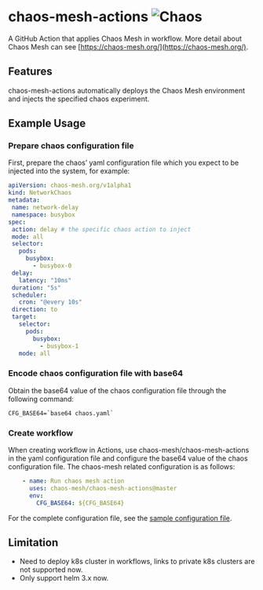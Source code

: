 # chaos-mesh-actions ![Chaos](https://github.com/chaos-mesh/chaos-mesh-actions/workflows/Chaos/badge.svg)

A GitHub Action that applies Chaos Mesh in workflow. More detail about Chaos Mesh can see [https://chaos-mesh.org/](https://chaos-mesh.org/).

## Features

chaos-mesh-actions automatically deploys the Chaos Mesh environment and injects the specified chaos experiment.

## Example Usage

### Prepare chaos configuration file

First, prepare the chaos’ yaml configuration file which you expect to be injected into the system, for example:

```yaml
apiVersion: chaos-mesh.org/v1alpha1
kind: NetworkChaos
metadata:
 name: network-delay
 namespace: busybox
spec:
 action: delay # the specific chaos action to inject
 mode: all
 selector:
   pods:
     busybox:
       - busybox-0
 delay:
   latency: "10ms"
 duration: "5s"
 scheduler:
   cron: "@every 10s"
 direction: to
 target:
   selector:
     pods:
       busybox:
         - busybox-1
   mode: all
```

### Encode chaos configuration file with base64

Obtain the base64 value of the chaos configuration file through the following command:

```shell
CFG_BASE64=`base64 chaos.yaml`
```

### Create workflow

When creating workflow in Actions, use chaos-mesh/chaos-mesh-actions in the yaml configuration file and configure the base64 value of the chaos configuration file. The chaos-mesh related configuration is as follows:

```yaml
    - name: Run chaos mesh action
      uses: chaos-mesh/chaos-mesh-actions@master
      env:
        CFG_BASE64: ${CFG_BASE64}
```

For the complete configuration file, see the [sample configuration file](https://github.com/chaos-mesh/chaos-mesh-actions/blob/master/.github/workflows/chaos.yml).

## Limitation

- Need to deploy k8s cluster in workflows, links to private k8s clusters are not supported now.
- Only support helm 3.x now.
